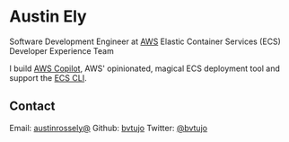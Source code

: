 # Austin Ely
Software Development Engineer at [AWS](https://aws.amazon.com)
Elastic Container Services (ECS) Developer Experience Team

I build [AWS Copilot](https://github.com/aws/copilot-cli), AWS' opinionated, magical ECS deployment tool and support the [ECS CLI](https://github.com/aws/amazon-ecs-cli). 

## Contact
Email: [austinrossely@](mailto:austinrossely+gh@gmail.com)
Github: [bvtujo](https://github.com/bvtujo)
Twitter: [@bvtujo](https://twitter.com/bvtujo)



